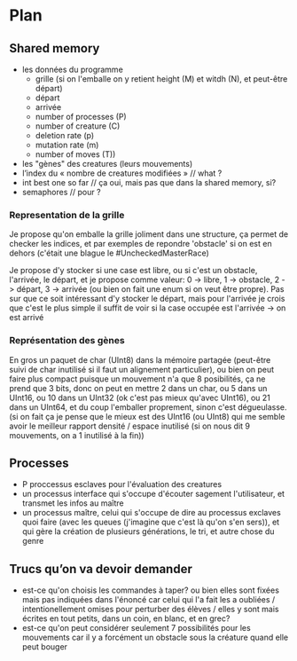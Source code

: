 # Plan

## Shared memory

- les données du programme
  - grille (si on l'emballe on y retient height (M) et witdh (N), et peut-être départ)
  - départ
  - arrivée
  - number of processes (P)
  - number of creature (C)
  - deletion rate (p)
  - mutation rate (m)
  - number of moves (T))
- les "gènes" des creatures (leurs mouvements)
- l’index du « nombre de creatures modifiées » // what ?
- int best one so far // ça oui, mais pas que dans la shared memory, si?
- semaphores // pour ?

### Representation de la grille

Je propose qu'on emballe la grille joliment dans une structure, ça permet de checker les indices, et par exemples de repondre 'obstacle' si on est en dehors (c'était une blague le #UncheckedMasterRace)

Je propose d'y stocker si une case est libre, ou si c'est un obstacle, l'arrivée, le départ, et je propose comme valeur: 0 -> libre, 1 -> obstacle, 2 -> départ, 3 -> arrivée (ou bien on fait une enum si on veut être propre). Pas sur que ce soit intéressant d'y stocker le départ, mais pour l'arrivée je crois que c'est le plus simple il suffit de voir si la case occupée est l'arrivée -> on est arrivé

### Représentation des gènes

En gros un paquet de char (UInt8) dans la mémoire partagée (peut-être suivi de char inutilisé si il faut un alignement particulier), ou bien on peut faire plus compact puisque un mouvement n'a que 8 posibilités, ça ne prend que 3 bits, donc on peut en mettre 2 dans un char, ou 5 dans un UInt16, ou 10 dans un UInt32 (ok c'est pas mieux qu'avec UInt16), ou 21 dans un UInt64, et du coup l'emballer proprement, sinon c'est dégueulasse. (si on fait ça je pense que le mieux est des UInt16 (ou UInt8) qui me semble avoir le meilleur rapport densité / espace inutilisé (si on nous dit 9 mouvements, on a 1 inutilisé à la fin))

## Processes

- P proccessus esclaves pour l'évaluation des creatures
- un processus interface qui s'occupe d'écouter sagement l'utilisateur, et transmet les infos au maître
- un processus maître, celui qui s'occupe de dire au processus exclaves quoi faire (avec les queues (j'imagine que c'est là qu'on s'en sers)), et qui gère la création de plusieurs générations, le tri, et autre chose du genre

## Trucs qu’on va devoir demander

- est-ce qu'on choisis les commandes à taper? ou bien elles sont fixées mais pas indiquées dans l'énoncé car celui qui l'a fait les a oubliées / intentionellement omises pour perturber des élèves / elles y sont mais écrites en tout petits, dans un coin, en blanc, et en grec?
- est-ce qu'on peut considérer seulement 7 possibilités pour les mouvements car il y a forcément un obstacle sous la créature quand elle peut bouger
